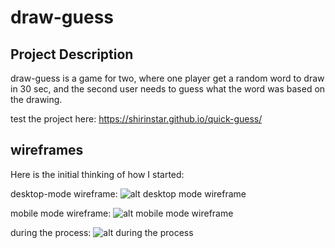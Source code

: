 # draw-guess
## Project Description
draw-guess is a game for two, where one player get a random word to draw in 30 sec, and the second user needs to guess what the word was based on the drawing. 

test the project here: https://shirinstar.github.io/quick-guess/

## wireframes
Here is the initial thinking of how I started:

desktop-mode wireframe: ![alt desktop mode wireframe](https://i.imgur.com/RCkLfCC.jpg)

mobile mode wireframe: ![alt mobile mode wireframe](https://i.imgur.com/mQXNxII.jpg)

during the process: ![alt during the process](https://i.imgur.com/4vMne6a.png)
